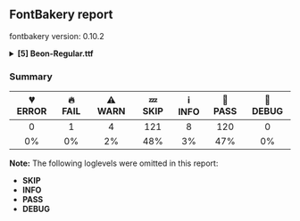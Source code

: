 ## FontBakery report

fontbakery version: 0.10.2

<details><summary><b>[5] Beon-Regular.ttf</b></summary><div><details><summary>🔥 <b>FAIL:</b> Do we have the latest version of FontBakery installed? (<a href="https://font-bakery.readthedocs.io/en/stable/fontbakery/profiles/universal.html#com.google.fonts/check/fontbakery_version">com.google.fonts/check/fontbakery_version</a>)</summary><div>


* 🔥 **FAIL** Current FontBakery version is 0.10.2, while a newer 0.10.9 is already available. Please upgrade it with 'pip install -U fontbakery' [code: outdated-fontbakery]
</div></details><details><summary>⚠ <b>WARN:</b> Check for codepoints not covered by METADATA subsets. (<a href="https://font-bakery.readthedocs.io/en/stable/fontbakery/profiles/googlefonts.html#com.google.fonts/check/metadata/unreachable_subsetting">com.google.fonts/check/metadata/unreachable_subsetting</a>)</summary><div>


* ⚠ **WARN** The following codepoints supported by the font are not covered by
    any subsets defined in the font's metadata file, and will never
    be served. You can solve this by either manually adding additional
    subset declarations to METADATA.pb, or by editing the glyphset
    definitions.

 * U+02BE MODIFIER LETTER RIGHT HALF RING: not included in any glyphset definition
 * U+02BF MODIFIER LETTER LEFT HALF RING: not included in any glyphset definition
 * U+02C7 CARON: try adding one of: yi, tifinagh, canadian-aboriginal
 * U+02C8 MODIFIER LETTER VERTICAL LINE: not included in any glyphset definition
 * U+02CA MODIFIER LETTER ACUTE ACCENT: not included in any glyphset definition
 * U+02CB MODIFIER LETTER GRAVE ACCENT: not included in any glyphset definition
 * U+02CC MODIFIER LETTER LOW VERTICAL LINE: not included in any glyphset definition
 * U+02D8 BREVE: try adding one of: yi, canadian-aboriginal
 * U+02D9 DOT ABOVE: try adding one of: yi, canadian-aboriginal
 * U+02DB OGONEK: try adding one of: yi, canadian-aboriginal
 * U+02DD DOUBLE ACUTE ACCENT: not included in any glyphset definition
 * U+0302 COMBINING CIRCUMFLEX ACCENT: try adding one of: cherokee, coptic, tifinagh, math
 * U+0306 COMBINING BREVE: try adding one of: old-permic, tifinagh
 * U+0307 COMBINING DOT ABOVE: try adding one of: syriac, old-permic, math, malayalam, tai-le, coptic, tifinagh, canadian-aboriginal
 * U+030A COMBINING RING ABOVE: try adding syriac
 * U+030B COMBINING DOUBLE ACUTE ACCENT: try adding one of: cherokee, osage
 * U+030C COMBINING CARON: try adding one of: cherokee, tai-le
 * U+0312 COMBINING TURNED COMMA ABOVE: not included in any glyphset definition
 * U+0326 COMBINING COMMA BELOW: not included in any glyphset definition
 * U+0327 COMBINING CEDILLA: not included in any glyphset definition
 * U+0328 COMBINING OGONEK: not included in any glyphset definition
 * U+032E COMBINING BREVE BELOW: try adding syriac
 * U+0330 COMBINING TILDE BELOW: try adding one of: syriac, cherokee, math
 * U+0331 COMBINING MACRON BELOW: try adding one of: syriac, gothic, cherokee, caucasian-albanian, tifinagh
 * U+0394 GREEK CAPITAL LETTER DELTA: try adding one of: greek, math, elbasan
 * U+03A9 GREEK CAPITAL LETTER OMEGA: try adding one of: greek, math, elbasan
 * U+03BC GREEK SMALL LETTER MU: try adding one of: greek, math
 * U+03C0 GREEK SMALL LETTER PI: try adding one of: yi, greek, math
 * U+1EA0 LATIN CAPITAL LETTER A WITH DOT BELOW: try adding vietnamese
 * U+1EA1 LATIN SMALL LETTER A WITH DOT BELOW: try adding vietnamese
 * U+1EB8 LATIN CAPITAL LETTER E WITH DOT BELOW: try adding vietnamese
 * U+1EB9 LATIN SMALL LETTER E WITH DOT BELOW: try adding vietnamese
 * U+1EBC LATIN CAPITAL LETTER E WITH TILDE: try adding vietnamese
 * U+1EBD LATIN SMALL LETTER E WITH TILDE: try adding vietnamese
 * U+1ECB LATIN SMALL LETTER I WITH DOT BELOW: try adding vietnamese
 * U+1ECC LATIN CAPITAL LETTER O WITH DOT BELOW: try adding vietnamese
 * U+1ECD LATIN SMALL LETTER O WITH DOT BELOW: try adding vietnamese
 * U+1EE4 LATIN CAPITAL LETTER U WITH DOT BELOW: try adding vietnamese
 * U+1EE5 LATIN SMALL LETTER U WITH DOT BELOW: try adding vietnamese
 * U+2007 FIGURE SPACE: not included in any glyphset definition
 * U+2008 PUNCTUATION SPACE: not included in any glyphset definition
 * U+200A HAIR SPACE: not included in any glyphset definition
 * U+2010 HYPHEN: try adding one of: kaithi, sora-sompeng, sundanese, kharoshthi, lisu, syloti-nagri, yi, coptic, cham, kayah-li
 * U+2012 FIGURE DASH: not included in any glyphset definition
 * U+2015 HORIZONTAL BAR: try adding adlam
 * U+2021 DOUBLE DAGGER: try adding adlam
 * U+2030 PER MILLE SIGN: try adding adlam
 * U+2070 SUPERSCRIPT ZERO: not included in any glyphset definition
 * U+2075 SUPERSCRIPT FIVE: not included in any glyphset definition
 * U+2076 SUPERSCRIPT SIX: not included in any glyphset definition
 * U+2077 SUPERSCRIPT SEVEN: not included in any glyphset definition
 * U+2078 SUPERSCRIPT EIGHT: not included in any glyphset definition
 * U+2079 SUPERSCRIPT NINE: not included in any glyphset definition
 * U+2080 SUBSCRIPT ZERO: not included in any glyphset definition
 * U+2081 SUBSCRIPT ONE: not included in any glyphset definition
 * U+2082 SUBSCRIPT TWO: not included in any glyphset definition
 * U+2083 SUBSCRIPT THREE: not included in any glyphset definition
 * U+2084 SUBSCRIPT FOUR: not included in any glyphset definition
 * U+2085 SUBSCRIPT FIVE: not included in any glyphset definition
 * U+2086 SUBSCRIPT SIX: not included in any glyphset definition
 * U+2087 SUBSCRIPT SEVEN: not included in any glyphset definition
 * U+2088 SUBSCRIPT EIGHT: not included in any glyphset definition
 * U+2089 SUBSCRIPT NINE: not included in any glyphset definition
 * U+2116 NUMERO SIGN: try adding cyrillic
 * U+2126 OHM SIGN: not included in any glyphset definition
 * U+212E ESTIMATED SYMBOL: not included in any glyphset definition
 * U+2202 PARTIAL DIFFERENTIAL: try adding math
 * U+2205 EMPTY SET: try adding math
 * U+2206 INCREMENT: try adding math
 * U+220F N-ARY PRODUCT: try adding math
 * U+2211 N-ARY SUMMATION: try adding math
 * U+221A SQUARE ROOT: try adding math
 * U+221E INFINITY: try adding math
 * U+222B INTEGRAL: try adding math
 * U+2248 ALMOST EQUAL TO: try adding math
 * U+2260 NOT EQUAL TO: try adding math
 * U+2264 LESS-THAN OR EQUAL TO: try adding math
 * U+2265 GREATER-THAN OR EQUAL TO: try adding math
 * U+25CA LOZENGE: try adding one of: math, symbols
 * U+25CC DOTTED CIRCLE: try adding one of: manichaean, old-permic, bassa-vah, javanese, buginese, siddham, rejang, gurmukhi, tifinagh, syriac, nko, thai, mende-kikakui, kaithi, takri, masaram-gondi, elbasan, gunjala-gondi, lao, tagalog, bengali, marchen, new-tai-lue, chakma, zanabazar-square, hanunoo, tirhuta, khudawadi, tai-viet, symbols, myanmar, coptic, sharada, wancho, modi, syloti-nagri, khojki, yi, mandaic, brahmi, thaana, osage, phags-pa, adlam, newa, balinese, sogdian, tamil, sundanese, mahajani, music, gujarati, bhaiksuki, kayah-li, mongolian, pahawh-hmong, malayalam, kharoshthi, soyombo, buhid, limbu, ahom, math, oriya, lepcha, caucasian-albanian, dogra, devanagari, hebrew, khmer, meetei-mayek, telugu, kannada, tagbanwa, hanifi-rohingya, batak, cham, grantha, miao, psalter-pahlavi, duployan, tibetan, tai-le, sinhala
 * U+E133 : not included in any glyphset definition
 * U+E134 : not included in any glyphset definition
 * U+FB01 LATIN SMALL LIGATURE FI: not included in any glyphset definition
 * U+FB02 LATIN SMALL LIGATURE FL: not included in any glyphset definition

Or you can add the above codepoints to one of the subsets supported by the font: `latin`, `latin-ext` [code: unreachable-subsetting]
</div></details><details><summary>⚠ <b>WARN:</b> Is there kerning info for non-ligated sequences? (<a href="https://font-bakery.readthedocs.io/en/stable/fontbakery/profiles/googlefonts.html#com.google.fonts/check/kerning_for_non_ligated_sequences">com.google.fonts/check/kerning_for_non_ligated_sequences</a>)</summary><div>


* ⚠ **WARN** GPOS table lacks kerning info for the following non-ligated sequences:

	- f + f

	- f + l

	- l + f

	- f + i

	- i + l [code: lacks-kern-info]
</div></details><details><summary>⚠ <b>WARN:</b> Check if each glyph has the recommended amount of contours. (<a href="https://font-bakery.readthedocs.io/en/stable/fontbakery/profiles/universal.html#com.google.fonts/check/contour_count">com.google.fonts/check/contour_count</a>)</summary><div>


* ⚠ **WARN** This check inspects the glyph outlines and detects the total number of contours in each of them. The expected values are infered from the typical ammounts of contours observed in a large collection of reference font families. The divergences listed below may simply indicate a significantly different design on some of your glyphs. On the other hand, some of these may flag actual bugs in the font such as glyphs mapped to an incorrect codepoint. Please consider reviewing the design and codepoint assignment of these to make sure they are correct.

The following glyphs do not have the recommended number of contours:

	- Glyph name: numbersign	Contours detected: 8	Expected: 2

	- Glyph name: asterisk	Contours detected: 8	Expected: 1 or 4

	- Glyph name: plus	Contours detected: 3	Expected: 1

	- Glyph name: one	Contours detected: 2	Expected: 1

	- Glyph name: two	Contours detected: 2	Expected: 1

	- Glyph name: three	Contours detected: 2	Expected: 1

	- Glyph name: four	Contours detected: 3	Expected: 1 or 2

	- Glyph name: five	Contours detected: 3	Expected: 1

	- Glyph name: seven	Contours detected: 2	Expected: 1

	- Glyph name: eight	Contours detected: 1	Expected: 3

	- Glyph name: less	Contours detected: 2	Expected: 1

	- Glyph name: greater	Contours detected: 2	Expected: 1

	- Glyph name: A	Contours detected: 3	Expected: 2

	- Glyph name: E	Contours detected: 4	Expected: 1

	- Glyph name: F	Contours detected: 3	Expected: 1

	- Glyph name: G	Contours detected: 2	Expected: 1

	- Glyph name: H	Contours detected: 3	Expected: 1

	- Glyph name: J	Contours detected: 2	Expected: 1

	- Glyph name: K	Contours detected: 3	Expected: 1 or 2

	- Glyph name: L	Contours detected: 2	Expected: 1

	- Glyph name: M	Contours detected: 4	Expected: 1

	- Glyph name: N	Contours detected: 3	Expected: 1

	- Glyph name: R	Contours detected: 3	Expected: 1 or 2

	- Glyph name: S	Contours detected: 3	Expected: 1

	- Glyph name: T	Contours detected: 2	Expected: 1

	- Glyph name: U	Contours detected: 3	Expected: 1

	- Glyph name: V	Contours detected: 2	Expected: 1

	- Glyph name: W	Contours detected: 4	Expected: 1 or 2

	- Glyph name: X	Contours detected: 3	Expected: 1

	- Glyph name: Y	Contours detected: 3	Expected: 1

	- Glyph name: Z	Contours detected: 3	Expected: 1

	- Glyph name: bracketleft	Contours detected: 3	Expected: 1

	- Glyph name: bracketright	Contours detected: 3	Expected: 1

	- Glyph name: asciicircum	Contours detected: 2	Expected: 1

	- Glyph name: f	Contours detected: 3	Expected: 1

	- Glyph name: h	Contours detected: 2	Expected: 1

	- Glyph name: j	Contours detected: 3	Expected: 2

	- Glyph name: k	Contours detected: 3	Expected: 1 or 2

	- Glyph name: m	Contours detected: 3	Expected: 1

	- Glyph name: n	Contours detected: 2	Expected: 1

	- Glyph name: r	Contours detected: 2	Expected: 1

	- Glyph name: s	Contours detected: 2	Expected: 1

	- Glyph name: t	Contours detected: 3	Expected: 1

	- Glyph name: u	Contours detected: 2	Expected: 1

	- Glyph name: v	Contours detected: 2	Expected: 1

	- Glyph name: w	Contours detected: 5	Expected: 1

	- Glyph name: x	Contours detected: 3	Expected: 1

	- Glyph name: y	Contours detected: 3	Expected: 1

	- Glyph name: z	Contours detected: 3	Expected: 1

	- Glyph name: braceleft	Contours detected: 2	Expected: 1

	- Glyph name: braceright	Contours detected: 2	Expected: 1

	- Glyph name: cent	Contours detected: 3	Expected: 1 or 2

	- Glyph name: sterling	Contours detected: 4	Expected: 1 or 2

	- Glyph name: currency	Contours detected: 6	Expected: 2

	- Glyph name: yen	Contours detected: 6	Expected: 1 or 2

	- Glyph name: section	Contours detected: 3	Expected: 2

	- Glyph name: guillemotleft	Contours detected: 4	Expected: 2

	- Glyph name: logicalnot	Contours detected: 2	Expected: 1

	- Glyph name: registered	Contours detected: 5	Expected: 3 or 4

	- Glyph name: plusminus	Contours detected: 4	Expected: 1 or 2

	- Glyph name: uni00B2	Contours detected: 2	Expected: 1

	- Glyph name: uni00B3	Contours detected: 2	Expected: 1

	- Glyph name: uni00B5	Contours detected: 3	Expected: 1

	- Glyph name: uni00B9	Contours detected: 2	Expected: 1

	- Glyph name: guillemotright	Contours detected: 4	Expected: 2

	- Glyph name: onequarter	Contours detected: 6	Expected: 3 or 4

	- Glyph name: onehalf	Contours detected: 5	Expected: 3

	- Glyph name: threequarters	Contours detected: 6	Expected: 3 or 4

	- Glyph name: Agrave	Contours detected: 4	Expected: 3

	- Glyph name: Aacute	Contours detected: 4	Expected: 3

	- Glyph name: Acircumflex	Contours detected: 4	Expected: 3

	- Glyph name: Atilde	Contours detected: 4	Expected: 3

	- Glyph name: Adieresis	Contours detected: 5	Expected: 4

	- Glyph name: Aring	Contours detected: 5	Expected: 3 or 4

	- Glyph name: AE	Contours detected: 6	Expected: 2

	- Glyph name: Egrave	Contours detected: 5	Expected: 2

	- Glyph name: Eacute	Contours detected: 5	Expected: 2

	- Glyph name: Ecircumflex	Contours detected: 5	Expected: 2

	- Glyph name: Edieresis	Contours detected: 6	Expected: 3

	- Glyph name: Eth	Contours detected: 4	Expected: 2

	- Glyph name: Ntilde	Contours detected: 4	Expected: 2

	- Glyph name: multiply	Contours detected: 3	Expected: 1

	- Glyph name: Ugrave	Contours detected: 4	Expected: 2

	- Glyph name: Uacute	Contours detected: 4	Expected: 2

	- Glyph name: Ucircumflex	Contours detected: 4	Expected: 2

	- Glyph name: Udieresis	Contours detected: 5	Expected: 3

	- Glyph name: Yacute	Contours detected: 4	Expected: 2

	- Glyph name: germandbls	Contours detected: 4	Expected: 1

	- Glyph name: ae	Contours detected: 4	Expected: 3

	- Glyph name: eth	Contours detected: 4	Expected: 2

	- Glyph name: ntilde	Contours detected: 3	Expected: 2

	- Glyph name: ugrave	Contours detected: 3	Expected: 2

	- Glyph name: uacute	Contours detected: 3	Expected: 2

	- Glyph name: ucircumflex	Contours detected: 3	Expected: 2

	- Glyph name: udieresis	Contours detected: 4	Expected: 3

	- Glyph name: yacute	Contours detected: 4	Expected: 2

	- Glyph name: ydieresis	Contours detected: 5	Expected: 3

	- Glyph name: Amacron	Contours detected: 4	Expected: 3

	- Glyph name: Abreve	Contours detected: 4	Expected: 3

	- Glyph name: Aogonek	Contours detected: 4	Expected: 2 or 3

	- Glyph name: aogonek	Contours detected: 3	Expected: 2

	- Glyph name: Dcroat	Contours detected: 4	Expected: 2

	- Glyph name: dcroat	Contours detected: 4	Expected: 2

	- Glyph name: Emacron	Contours detected: 5	Expected: 2

	- Glyph name: Ebreve	Contours detected: 5	Expected: 2

	- Glyph name: Edotaccent	Contours detected: 5	Expected: 2

	- Glyph name: Eogonek	Contours detected: 5	Expected: 1 or 2

	- Glyph name: eogonek	Contours detected: 3	Expected: 2

	- Glyph name: Ecaron	Contours detected: 5	Expected: 2

	- Glyph name: Gcircumflex	Contours detected: 3	Expected: 2

	- Glyph name: Gbreve	Contours detected: 3	Expected: 2

	- Glyph name: Gdotaccent	Contours detected: 3	Expected: 2

	- Glyph name: uni0122	Contours detected: 3	Expected: 2

	- Glyph name: Hcircumflex	Contours detected: 4	Expected: 2

	- Glyph name: hcircumflex	Contours detected: 3	Expected: 2

	- Glyph name: Hbar	Contours detected: 4	Expected: 2

	- Glyph name: hbar	Contours detected: 4	Expected: 1

	- Glyph name: IJ	Contours detected: 3	Expected: 1 or 2

	- Glyph name: ij	Contours detected: 5	Expected: 3 or 4

	- Glyph name: jcircumflex	Contours detected: 3	Expected: 2

	- Glyph name: uni0136	Contours detected: 4	Expected: 2 or 3

	- Glyph name: uni0137	Contours detected: 4	Expected: 2 or 3

	- Glyph name: kgreenlandic	Contours detected: 3	Expected: 1 or 2

	- Glyph name: Lacute	Contours detected: 3	Expected: 2

	- Glyph name: uni013B	Contours detected: 3	Expected: 2

	- Glyph name: Lcaron	Contours detected: 3	Expected: 2

	- Glyph name: Ldot	Contours detected: 3	Expected: 2

	- Glyph name: Lslash	Contours detected: 4	Expected: 1

	- Glyph name: lslash	Contours detected: 3	Expected: 1

	- Glyph name: Nacute	Contours detected: 4	Expected: 2

	- Glyph name: nacute	Contours detected: 3	Expected: 2

	- Glyph name: uni0145	Contours detected: 4	Expected: 2

	- Glyph name: uni0146	Contours detected: 3	Expected: 2

	- Glyph name: Ncaron	Contours detected: 4	Expected: 2

	- Glyph name: ncaron	Contours detected: 3	Expected: 2

	- Glyph name: napostrophe	Contours detected: 3	Expected: 2

	- Glyph name: Eng	Contours detected: 3	Expected: 1

	- Glyph name: eng	Contours detected: 2	Expected: 1

	- Glyph name: OE	Contours detected: 5	Expected: 2

	- Glyph name: oe	Contours detected: 5	Expected: 3

	- Glyph name: Racute	Contours detected: 4	Expected: 3

	- Glyph name: racute	Contours detected: 3	Expected: 2

	- Glyph name: uni0156	Contours detected: 4	Expected: 3

	- Glyph name: uni0157	Contours detected: 3	Expected: 2

	- Glyph name: Rcaron	Contours detected: 4	Expected: 3

	- Glyph name: rcaron	Contours detected: 3	Expected: 2

	- Glyph name: Sacute	Contours detected: 4	Expected: 2

	- Glyph name: sacute	Contours detected: 3	Expected: 2

	- Glyph name: Scircumflex	Contours detected: 4	Expected: 2

	- Glyph name: scircumflex	Contours detected: 3	Expected: 2

	- Glyph name: Scedilla	Contours detected: 4	Expected: 1 or 2

	- Glyph name: scedilla	Contours detected: 3	Expected: 1 or 2

	- Glyph name: Scaron	Contours detected: 4	Expected: 2

	- Glyph name: scaron	Contours detected: 3	Expected: 2

	- Glyph name: uni0162	Contours detected: 3	Expected: 1 or 2

	- Glyph name: uni0163	Contours detected: 4	Expected: 1 or 2

	- Glyph name: Tcaron	Contours detected: 3	Expected: 2

	- Glyph name: tcaron	Contours detected: 4	Expected: 2

	- Glyph name: Tbar	Contours detected: 4	Expected: 1

	- Glyph name: tbar	Contours detected: 5	Expected: 1

	- Glyph name: Utilde	Contours detected: 4	Expected: 2

	- Glyph name: utilde	Contours detected: 3	Expected: 2

	- Glyph name: Umacron	Contours detected: 4	Expected: 2

	- Glyph name: umacron	Contours detected: 3	Expected: 2

	- Glyph name: Ubreve	Contours detected: 4	Expected: 2

	- Glyph name: ubreve	Contours detected: 3	Expected: 2

	- Glyph name: Uring	Contours detected: 5	Expected: 3

	- Glyph name: uring	Contours detected: 4	Expected: 3

	- Glyph name: Uhungarumlaut	Contours detected: 5	Expected: 3

	- Glyph name: uhungarumlaut	Contours detected: 4	Expected: 3

	- Glyph name: Uogonek	Contours detected: 4	Expected: 1

	- Glyph name: uogonek	Contours detected: 3	Expected: 1

	- Glyph name: Wcircumflex	Contours detected: 5	Expected: 2

	- Glyph name: wcircumflex	Contours detected: 6	Expected: 2

	- Glyph name: Ycircumflex	Contours detected: 4	Expected: 2

	- Glyph name: ycircumflex	Contours detected: 4	Expected: 2

	- Glyph name: Ydieresis	Contours detected: 5	Expected: 3

	- Glyph name: Zacute	Contours detected: 4	Expected: 2

	- Glyph name: zacute	Contours detected: 4	Expected: 2

	- Glyph name: Zdotaccent	Contours detected: 4	Expected: 2

	- Glyph name: zdotaccent	Contours detected: 4	Expected: 2

	- Glyph name: Zcaron	Contours detected: 4	Expected: 2

	- Glyph name: zcaron	Contours detected: 4	Expected: 2

	- Glyph name: florin	Contours detected: 3	Expected: 1

	- Glyph name: uni019D	Contours detected: 3	Expected: 1

	- Glyph name: Gcaron	Contours detected: 3	Expected: 2

	- Glyph name: uni01EA	Contours detected: 3	Expected: 2

	- Glyph name: uni01EB	Contours detected: 3	Expected: 2

	- Glyph name: Aringacute	Contours detected: 6	Expected: 3, 4 or 5

	- Glyph name: AEacute	Contours detected: 7	Expected: 3

	- Glyph name: aeacute	Contours detected: 5	Expected: 4

	- Glyph name: uni0218	Contours detected: 4	Expected: 2

	- Glyph name: uni0219	Contours detected: 3	Expected: 2

	- Glyph name: uni021A	Contours detected: 3	Expected: 2

	- Glyph name: uni021B	Contours detected: 4	Expected: 2

	- Glyph name: uni0232	Contours detected: 4	Expected: 2

	- Glyph name: uni0233	Contours detected: 4	Expected: 2

	- Glyph name: uni0237	Contours detected: 2	Expected: 1

	- Glyph name: uni0272	Contours detected: 2	Expected: 1

	- Glyph name: uni0394	Contours detected: 3	Expected: 2

	- Glyph name: uni03A9	Contours detected: 3	Expected: 1

	- Glyph name: uni03BC	Contours detected: 3	Expected: 1

	- Glyph name: pi	Contours detected: 3	Expected: 1

	- Glyph name: uni1E08	Contours detected: 3	Expected: 2

	- Glyph name: uni1E09	Contours detected: 3	Expected: 2

	- Glyph name: uni1E14	Contours detected: 6	Expected: 3

	- Glyph name: uni1E16	Contours detected: 6	Expected: 3

	- Glyph name: uni1E1C	Contours detected: 6	Expected: 2

	- Glyph name: uni1E1D	Contours detected: 4	Expected: 3

	- Glyph name: uni1E20	Contours detected: 3	Expected: 2

	- Glyph name: uni1E24	Contours detected: 4	Expected: 2

	- Glyph name: uni1E25	Contours detected: 3	Expected: 2

	- Glyph name: uni1E2A	Contours detected: 4	Expected: 2

	- Glyph name: uni1E2B	Contours detected: 3	Expected: 2

	- Glyph name: uni1E36	Contours detected: 3	Expected: 2

	- Glyph name: uni1E3A	Contours detected: 3	Expected: 2

	- Glyph name: uni1E42	Contours detected: 5	Expected: 2

	- Glyph name: uni1E43	Contours detected: 4	Expected: 2

	- Glyph name: uni1E44	Contours detected: 4	Expected: 2

	- Glyph name: uni1E45	Contours detected: 3	Expected: 2

	- Glyph name: uni1E46	Contours detected: 4	Expected: 2

	- Glyph name: uni1E47	Contours detected: 3	Expected: 2

	- Glyph name: uni1E48	Contours detected: 4	Expected: 2

	- Glyph name: uni1E49	Contours detected: 3	Expected: 2

	- Glyph name: uni1E5A	Contours detected: 4	Expected: 3

	- Glyph name: uni1E5B	Contours detected: 3	Expected: 2

	- Glyph name: uni1E5E	Contours detected: 4	Expected: 3

	- Glyph name: uni1E5F	Contours detected: 3	Expected: 2

	- Glyph name: uni1E60	Contours detected: 4	Expected: 2

	- Glyph name: uni1E61	Contours detected: 3	Expected: 2

	- Glyph name: uni1E62	Contours detected: 4	Expected: 2

	- Glyph name: uni1E63	Contours detected: 3	Expected: 2

	- Glyph name: uni1E64	Contours detected: 5	Expected: 3

	- Glyph name: uni1E65	Contours detected: 4	Expected: 3

	- Glyph name: uni1E66	Contours detected: 5	Expected: 3

	- Glyph name: uni1E67	Contours detected: 4	Expected: 3

	- Glyph name: uni1E68	Contours detected: 5	Expected: 3

	- Glyph name: uni1E69	Contours detected: 4	Expected: 3

	- Glyph name: uni1E6C	Contours detected: 3	Expected: 2

	- Glyph name: uni1E6D	Contours detected: 4	Expected: 2

	- Glyph name: uni1E6E	Contours detected: 3	Expected: 2

	- Glyph name: uni1E6F	Contours detected: 4	Expected: 2

	- Glyph name: uni1E78	Contours detected: 5	Expected: 3

	- Glyph name: uni1E79	Contours detected: 4	Expected: 3

	- Glyph name: uni1E7A	Contours detected: 6	Expected: 4

	- Glyph name: uni1E7B	Contours detected: 5	Expected: 4

	- Glyph name: Wgrave	Contours detected: 5	Expected: 2

	- Glyph name: wgrave	Contours detected: 6	Expected: 2

	- Glyph name: Wacute	Contours detected: 5	Expected: 2

	- Glyph name: wacute	Contours detected: 6	Expected: 2

	- Glyph name: Wdieresis	Contours detected: 6	Expected: 3

	- Glyph name: wdieresis	Contours detected: 7	Expected: 3

	- Glyph name: uni1E8E	Contours detected: 4	Expected: 2

	- Glyph name: uni1E8F	Contours detected: 4	Expected: 2

	- Glyph name: uni1E92	Contours detected: 4	Expected: 2

	- Glyph name: uni1E93	Contours detected: 4	Expected: 2

	- Glyph name: uni1E97	Contours detected: 5	Expected: 3

	- Glyph name: uni1E9E	Contours detected: 4	Expected: 1

	- Glyph name: uni1EA0	Contours detected: 4	Expected: 3

	- Glyph name: uni1EB8	Contours detected: 5	Expected: 2

	- Glyph name: uni1EBC	Contours detected: 5	Expected: 2

	- Glyph name: uni1EE4	Contours detected: 4	Expected: 2

	- Glyph name: uni1EE5	Contours detected: 3	Expected: 2

	- Glyph name: Ygrave	Contours detected: 4	Expected: 2

	- Glyph name: ygrave	Contours detected: 4	Expected: 2

	- Glyph name: uni1EF8	Contours detected: 4	Expected: 2

	- Glyph name: uni1EF9	Contours detected: 4	Expected: 2

	- Glyph name: dagger	Contours detected: 3	Expected: 1 or 2

	- Glyph name: daggerdbl	Contours detected: 5	Expected: 1 or 3

	- Glyph name: guilsinglleft	Contours detected: 2	Expected: 1

	- Glyph name: guilsinglright	Contours detected: 2	Expected: 1

	- Glyph name: uni2074	Contours detected: 3	Expected: 1 or 2

	- Glyph name: uni2075	Contours detected: 3	Expected: 1

	- Glyph name: uni2077	Contours detected: 2	Expected: 1

	- Glyph name: uni2078	Contours detected: 1	Expected: 3

	- Glyph name: uni2081	Contours detected: 2	Expected: 1

	- Glyph name: uni2082	Contours detected: 2	Expected: 1

	- Glyph name: uni2083	Contours detected: 2	Expected: 1

	- Glyph name: uni2084	Contours detected: 3	Expected: 1 or 2

	- Glyph name: uni2085	Contours detected: 3	Expected: 1

	- Glyph name: uni2087	Contours detected: 2	Expected: 1

	- Glyph name: uni2088	Contours detected: 1	Expected: 3

	- Glyph name: Euro	Contours detected: 5	Expected: 1 or 2

	- Glyph name: uni2116	Contours detected: 6	Expected: 3 or 4

	- Glyph name: trademark	Contours detected: 6	Expected: 2

	- Glyph name: uni2126	Contours detected: 3	Expected: 1

	- Glyph name: emptyset	Contours detected: 5	Expected: 3

	- Glyph name: uni2206	Contours detected: 3	Expected: 2

	- Glyph name: product	Contours detected: 3	Expected: 1

	- Glyph name: summation	Contours detected: 4	Expected: 1

	- Glyph name: radical	Contours detected: 3	Expected: 1

	- Glyph name: infinity	Contours detected: 1	Expected: 3

	- Glyph name: lessequal	Contours detected: 3	Expected: 2

	- Glyph name: greaterequal	Contours detected: 3	Expected: 2

	- Glyph name: lozenge	Contours detected: 4	Expected: 2

	- Glyph name: fi	Contours detected: 5	Expected: 1, 2 or 3

	- Glyph name: fl	Contours detected: 4	Expected: 1 or 2

	- Glyph name: A	Contours detected: 3	Expected: 2

	- Glyph name: AE	Contours detected: 6	Expected: 2

	- Glyph name: AEacute	Contours detected: 7	Expected: 3

	- Glyph name: Aacute	Contours detected: 4	Expected: 3

	- Glyph name: Abreve	Contours detected: 4	Expected: 3

	- Glyph name: Acircumflex	Contours detected: 4	Expected: 3

	- Glyph name: Adieresis	Contours detected: 5	Expected: 4

	- Glyph name: Agrave	Contours detected: 4	Expected: 3

	- Glyph name: Amacron	Contours detected: 4	Expected: 3

	- Glyph name: Aogonek	Contours detected: 4	Expected: 2 or 3

	- Glyph name: Aring	Contours detected: 5	Expected: 3 or 4

	- Glyph name: Aringacute	Contours detected: 6	Expected: 3, 4 or 5

	- Glyph name: Atilde	Contours detected: 4	Expected: 3

	- Glyph name: Dcroat	Contours detected: 4	Expected: 2

	- Glyph name: E	Contours detected: 4	Expected: 1

	- Glyph name: Eacute	Contours detected: 5	Expected: 2

	- Glyph name: Ebreve	Contours detected: 5	Expected: 2

	- Glyph name: Ecaron	Contours detected: 5	Expected: 2

	- Glyph name: Ecircumflex	Contours detected: 5	Expected: 2

	- Glyph name: Edieresis	Contours detected: 6	Expected: 3

	- Glyph name: Edotaccent	Contours detected: 5	Expected: 2

	- Glyph name: Egrave	Contours detected: 5	Expected: 2

	- Glyph name: Emacron	Contours detected: 5	Expected: 2

	- Glyph name: Eng	Contours detected: 3	Expected: 1

	- Glyph name: Eogonek	Contours detected: 5	Expected: 1 or 2

	- Glyph name: Eth	Contours detected: 4	Expected: 2

	- Glyph name: Euro	Contours detected: 5	Expected: 1 or 2

	- Glyph name: F	Contours detected: 3	Expected: 1

	- Glyph name: G	Contours detected: 2	Expected: 1

	- Glyph name: Gbreve	Contours detected: 3	Expected: 2

	- Glyph name: Gcaron	Contours detected: 3	Expected: 2

	- Glyph name: Gcircumflex	Contours detected: 3	Expected: 2

	- Glyph name: Gdotaccent	Contours detected: 3	Expected: 2

	- Glyph name: H	Contours detected: 3	Expected: 1

	- Glyph name: Hbar	Contours detected: 4	Expected: 2

	- Glyph name: Hcircumflex	Contours detected: 4	Expected: 2

	- Glyph name: IJ	Contours detected: 3	Expected: 1 or 2

	- Glyph name: J	Contours detected: 2	Expected: 1

	- Glyph name: K	Contours detected: 3	Expected: 1 or 2

	- Glyph name: L	Contours detected: 2	Expected: 1

	- Glyph name: Lacute	Contours detected: 3	Expected: 2

	- Glyph name: Lcaron	Contours detected: 3	Expected: 2

	- Glyph name: Ldot	Contours detected: 3	Expected: 2

	- Glyph name: Lslash	Contours detected: 4	Expected: 1

	- Glyph name: M	Contours detected: 4	Expected: 1

	- Glyph name: N	Contours detected: 3	Expected: 1

	- Glyph name: Nacute	Contours detected: 4	Expected: 2

	- Glyph name: Ncaron	Contours detected: 4	Expected: 2

	- Glyph name: Ntilde	Contours detected: 4	Expected: 2

	- Glyph name: OE	Contours detected: 5	Expected: 2

	- Glyph name: R	Contours detected: 3	Expected: 1 or 2

	- Glyph name: Racute	Contours detected: 4	Expected: 3

	- Glyph name: Rcaron	Contours detected: 4	Expected: 3

	- Glyph name: S	Contours detected: 3	Expected: 1

	- Glyph name: Sacute	Contours detected: 4	Expected: 2

	- Glyph name: Scaron	Contours detected: 4	Expected: 2

	- Glyph name: Scircumflex	Contours detected: 4	Expected: 2

	- Glyph name: T	Contours detected: 2	Expected: 1

	- Glyph name: Tbar	Contours detected: 4	Expected: 1

	- Glyph name: Tcaron	Contours detected: 3	Expected: 2

	- Glyph name: U	Contours detected: 3	Expected: 1

	- Glyph name: Uacute	Contours detected: 4	Expected: 2

	- Glyph name: Ubreve	Contours detected: 4	Expected: 2

	- Glyph name: Ucircumflex	Contours detected: 4	Expected: 2

	- Glyph name: Udieresis	Contours detected: 5	Expected: 3

	- Glyph name: Ugrave	Contours detected: 4	Expected: 2

	- Glyph name: Uhungarumlaut	Contours detected: 5	Expected: 3

	- Glyph name: Umacron	Contours detected: 4	Expected: 2

	- Glyph name: Uogonek	Contours detected: 4	Expected: 1

	- Glyph name: Uring	Contours detected: 5	Expected: 3

	- Glyph name: Utilde	Contours detected: 4	Expected: 2

	- Glyph name: V	Contours detected: 2	Expected: 1

	- Glyph name: W	Contours detected: 4	Expected: 1 or 2

	- Glyph name: Wacute	Contours detected: 5	Expected: 2

	- Glyph name: Wcircumflex	Contours detected: 5	Expected: 2

	- Glyph name: Wdieresis	Contours detected: 6	Expected: 3

	- Glyph name: Wgrave	Contours detected: 5	Expected: 2

	- Glyph name: X	Contours detected: 3	Expected: 1

	- Glyph name: Y	Contours detected: 3	Expected: 1

	- Glyph name: Yacute	Contours detected: 4	Expected: 2

	- Glyph name: Ycircumflex	Contours detected: 4	Expected: 2

	- Glyph name: Ydieresis	Contours detected: 5	Expected: 3

	- Glyph name: Ygrave	Contours detected: 4	Expected: 2

	- Glyph name: Z	Contours detected: 3	Expected: 1

	- Glyph name: Zacute	Contours detected: 4	Expected: 2

	- Glyph name: Zcaron	Contours detected: 4	Expected: 2

	- Glyph name: Zdotaccent	Contours detected: 4	Expected: 2

	- Glyph name: ae	Contours detected: 4	Expected: 3

	- Glyph name: aeacute	Contours detected: 5	Expected: 4

	- Glyph name: aogonek	Contours detected: 3	Expected: 2

	- Glyph name: asciicircum	Contours detected: 2	Expected: 1

	- Glyph name: asterisk	Contours detected: 8	Expected: 1 or 4

	- Glyph name: braceleft	Contours detected: 2	Expected: 1

	- Glyph name: braceright	Contours detected: 2	Expected: 1

	- Glyph name: bracketleft	Contours detected: 3	Expected: 1

	- Glyph name: bracketright	Contours detected: 3	Expected: 1

	- Glyph name: cent	Contours detected: 3	Expected: 1 or 2

	- Glyph name: currency	Contours detected: 6	Expected: 2

	- Glyph name: dagger	Contours detected: 3	Expected: 1 or 2

	- Glyph name: daggerdbl	Contours detected: 5	Expected: 1 or 3

	- Glyph name: dcroat	Contours detected: 4	Expected: 2

	- Glyph name: eight	Contours detected: 1	Expected: 3

	- Glyph name: emptyset	Contours detected: 5	Expected: 3

	- Glyph name: eng	Contours detected: 2	Expected: 1

	- Glyph name: eogonek	Contours detected: 3	Expected: 2

	- Glyph name: eth	Contours detected: 4	Expected: 2

	- Glyph name: f	Contours detected: 3	Expected: 1

	- Glyph name: fi	Contours detected: 5	Expected: 3

	- Glyph name: five	Contours detected: 3	Expected: 1

	- Glyph name: fl	Contours detected: 4	Expected: 2

	- Glyph name: four	Contours detected: 3	Expected: 1 or 2

	- Glyph name: germandbls	Contours detected: 4	Expected: 1

	- Glyph name: greater	Contours detected: 2	Expected: 1

	- Glyph name: greaterequal	Contours detected: 3	Expected: 2

	- Glyph name: guillemotleft	Contours detected: 4	Expected: 2

	- Glyph name: guillemotright	Contours detected: 4	Expected: 2

	- Glyph name: guilsinglleft	Contours detected: 2	Expected: 1

	- Glyph name: guilsinglright	Contours detected: 2	Expected: 1

	- Glyph name: h	Contours detected: 2	Expected: 1

	- Glyph name: hbar	Contours detected: 4	Expected: 1

	- Glyph name: hcircumflex	Contours detected: 3	Expected: 2

	- Glyph name: ij	Contours detected: 5	Expected: 3 or 4

	- Glyph name: infinity	Contours detected: 1	Expected: 3

	- Glyph name: j	Contours detected: 3	Expected: 2

	- Glyph name: jcircumflex	Contours detected: 3	Expected: 2

	- Glyph name: k	Contours detected: 3	Expected: 1 or 2

	- Glyph name: kgreenlandic	Contours detected: 3	Expected: 1 or 2

	- Glyph name: less	Contours detected: 2	Expected: 1

	- Glyph name: lessequal	Contours detected: 3	Expected: 2

	- Glyph name: logicalnot	Contours detected: 2	Expected: 1

	- Glyph name: lozenge	Contours detected: 4	Expected: 2

	- Glyph name: lslash	Contours detected: 3	Expected: 1

	- Glyph name: m	Contours detected: 3	Expected: 1

	- Glyph name: multiply	Contours detected: 3	Expected: 1

	- Glyph name: n	Contours detected: 2	Expected: 1

	- Glyph name: nacute	Contours detected: 3	Expected: 2

	- Glyph name: napostrophe	Contours detected: 3	Expected: 2

	- Glyph name: ncaron	Contours detected: 3	Expected: 2

	- Glyph name: ntilde	Contours detected: 3	Expected: 2

	- Glyph name: numbersign	Contours detected: 8	Expected: 2

	- Glyph name: oe	Contours detected: 5	Expected: 3

	- Glyph name: one	Contours detected: 2	Expected: 1

	- Glyph name: onehalf	Contours detected: 5	Expected: 3

	- Glyph name: onequarter	Contours detected: 6	Expected: 3 or 4

	- Glyph name: pi	Contours detected: 3	Expected: 1

	- Glyph name: plus	Contours detected: 3	Expected: 1

	- Glyph name: plusminus	Contours detected: 4	Expected: 1 or 2

	- Glyph name: product	Contours detected: 3	Expected: 1

	- Glyph name: r	Contours detected: 2	Expected: 1

	- Glyph name: racute	Contours detected: 3	Expected: 2

	- Glyph name: radical	Contours detected: 3	Expected: 1

	- Glyph name: rcaron	Contours detected: 3	Expected: 2

	- Glyph name: registered	Contours detected: 5	Expected: 3 or 4

	- Glyph name: s	Contours detected: 2	Expected: 1

	- Glyph name: sacute	Contours detected: 3	Expected: 2

	- Glyph name: scaron	Contours detected: 3	Expected: 2

	- Glyph name: scircumflex	Contours detected: 3	Expected: 2

	- Glyph name: section	Contours detected: 3	Expected: 2

	- Glyph name: seven	Contours detected: 2	Expected: 1

	- Glyph name: sterling	Contours detected: 4	Expected: 1 or 2

	- Glyph name: summation	Contours detected: 4	Expected: 1

	- Glyph name: t	Contours detected: 3	Expected: 1

	- Glyph name: tbar	Contours detected: 5	Expected: 1

	- Glyph name: tcaron	Contours detected: 4	Expected: 2

	- Glyph name: three	Contours detected: 2	Expected: 1

	- Glyph name: threequarters	Contours detected: 6	Expected: 3 or 4

	- Glyph name: trademark	Contours detected: 6	Expected: 2

	- Glyph name: two	Contours detected: 2	Expected: 1

	- Glyph name: u	Contours detected: 2	Expected: 1

	- Glyph name: uacute	Contours detected: 3	Expected: 2

	- Glyph name: ubreve	Contours detected: 3	Expected: 2

	- Glyph name: ucircumflex	Contours detected: 3	Expected: 2

	- Glyph name: udieresis	Contours detected: 4	Expected: 3

	- Glyph name: ugrave	Contours detected: 3	Expected: 2

	- Glyph name: uhungarumlaut	Contours detected: 4	Expected: 3

	- Glyph name: umacron	Contours detected: 3	Expected: 2

	- Glyph name: uni00B5	Contours detected: 3	Expected: 1

	- Glyph name: uni0122	Contours detected: 3	Expected: 2

	- Glyph name: uni0136	Contours detected: 4	Expected: 2 or 3

	- Glyph name: uni0137	Contours detected: 4	Expected: 2 or 3

	- Glyph name: uni013B	Contours detected: 3	Expected: 2

	- Glyph name: uni0145	Contours detected: 4	Expected: 2

	- Glyph name: uni0146	Contours detected: 3	Expected: 2

	- Glyph name: uni0156	Contours detected: 4	Expected: 3

	- Glyph name: uni0157	Contours detected: 3	Expected: 2

	- Glyph name: uni0162	Contours detected: 3	Expected: 1 or 2

	- Glyph name: uni0163	Contours detected: 4	Expected: 1 or 2

	- Glyph name: uni019D	Contours detected: 3	Expected: 1

	- Glyph name: uni0218	Contours detected: 4	Expected: 2

	- Glyph name: uni0219	Contours detected: 3	Expected: 2

	- Glyph name: uni021A	Contours detected: 3	Expected: 2

	- Glyph name: uni021B	Contours detected: 4	Expected: 2

	- Glyph name: uni0232	Contours detected: 4	Expected: 2

	- Glyph name: uni0233	Contours detected: 4	Expected: 2

	- Glyph name: uni0237	Contours detected: 2	Expected: 1

	- Glyph name: uni0272	Contours detected: 2	Expected: 1

	- Glyph name: uni0394	Contours detected: 3	Expected: 2

	- Glyph name: uni03A9	Contours detected: 3	Expected: 1

	- Glyph name: uni03BC	Contours detected: 3	Expected: 1

	- Glyph name: uni1E08	Contours detected: 3	Expected: 2

	- Glyph name: uni1E09	Contours detected: 3	Expected: 2

	- Glyph name: uni1E14	Contours detected: 6	Expected: 3

	- Glyph name: uni1E16	Contours detected: 6	Expected: 3

	- Glyph name: uni1E1C	Contours detected: 6	Expected: 2

	- Glyph name: uni1E1D	Contours detected: 4	Expected: 3

	- Glyph name: uni1E20	Contours detected: 3	Expected: 2

	- Glyph name: uni1E24	Contours detected: 4	Expected: 2

	- Glyph name: uni1E25	Contours detected: 3	Expected: 2

	- Glyph name: uni1E2A	Contours detected: 4	Expected: 2

	- Glyph name: uni1E2B	Contours detected: 3	Expected: 2

	- Glyph name: uni1E36	Contours detected: 3	Expected: 2

	- Glyph name: uni1E3A	Contours detected: 3	Expected: 2

	- Glyph name: uni1E42	Contours detected: 5	Expected: 2

	- Glyph name: uni1E43	Contours detected: 4	Expected: 2

	- Glyph name: uni1E44	Contours detected: 4	Expected: 2

	- Glyph name: uni1E45	Contours detected: 3	Expected: 2

	- Glyph name: uni1E46	Contours detected: 4	Expected: 2

	- Glyph name: uni1E47	Contours detected: 3	Expected: 2

	- Glyph name: uni1E48	Contours detected: 4	Expected: 2

	- Glyph name: uni1E49	Contours detected: 3	Expected: 2

	- Glyph name: uni1E5A	Contours detected: 4	Expected: 3

	- Glyph name: uni1E5B	Contours detected: 3	Expected: 2

	- Glyph name: uni1E5E	Contours detected: 4	Expected: 3

	- Glyph name: uni1E5F	Contours detected: 3	Expected: 2

	- Glyph name: uni1E60	Contours detected: 4	Expected: 2

	- Glyph name: uni1E61	Contours detected: 3	Expected: 2

	- Glyph name: uni1E62	Contours detected: 4	Expected: 2

	- Glyph name: uni1E63	Contours detected: 3	Expected: 2

	- Glyph name: uni1E64	Contours detected: 5	Expected: 3

	- Glyph name: uni1E65	Contours detected: 4	Expected: 3

	- Glyph name: uni1E66	Contours detected: 5	Expected: 3

	- Glyph name: uni1E67	Contours detected: 4	Expected: 3

	- Glyph name: uni1E68	Contours detected: 5	Expected: 3

	- Glyph name: uni1E69	Contours detected: 4	Expected: 3

	- Glyph name: uni1E6C	Contours detected: 3	Expected: 2

	- Glyph name: uni1E6D	Contours detected: 4	Expected: 2

	- Glyph name: uni1E6E	Contours detected: 3	Expected: 2

	- Glyph name: uni1E6F	Contours detected: 4	Expected: 2

	- Glyph name: uni1E78	Contours detected: 5	Expected: 3

	- Glyph name: uni1E79	Contours detected: 4	Expected: 3

	- Glyph name: uni1E7A	Contours detected: 6	Expected: 4

	- Glyph name: uni1E7B	Contours detected: 5	Expected: 4

	- Glyph name: uni1E8E	Contours detected: 4	Expected: 2

	- Glyph name: uni1E8F	Contours detected: 4	Expected: 2

	- Glyph name: uni1E92	Contours detected: 4	Expected: 2

	- Glyph name: uni1E93	Contours detected: 4	Expected: 2

	- Glyph name: uni1E97	Contours detected: 5	Expected: 3

	- Glyph name: uni1E9E	Contours detected: 4	Expected: 1

	- Glyph name: uni1EA0	Contours detected: 4	Expected: 3

	- Glyph name: uni1EB8	Contours detected: 5	Expected: 2

	- Glyph name: uni1EBC	Contours detected: 5	Expected: 2

	- Glyph name: uni1EE4	Contours detected: 4	Expected: 2

	- Glyph name: uni1EE5	Contours detected: 3	Expected: 2

	- Glyph name: uni1EF8	Contours detected: 4	Expected: 2

	- Glyph name: uni1EF9	Contours detected: 4	Expected: 2

	- Glyph name: uni2116	Contours detected: 6	Expected: 3 or 4

	- Glyph name: uni2126	Contours detected: 3	Expected: 1

	- Glyph name: uni2206	Contours detected: 3	Expected: 2

	- Glyph name: uogonek	Contours detected: 3	Expected: 1

	- Glyph name: uring	Contours detected: 4	Expected: 3

	- Glyph name: utilde	Contours detected: 3	Expected: 2

	- Glyph name: v	Contours detected: 2	Expected: 1

	- Glyph name: w	Contours detected: 5	Expected: 1

	- Glyph name: wacute	Contours detected: 6	Expected: 2

	- Glyph name: wcircumflex	Contours detected: 6	Expected: 2

	- Glyph name: wdieresis	Contours detected: 7	Expected: 3

	- Glyph name: wgrave	Contours detected: 6	Expected: 2

	- Glyph name: x	Contours detected: 3	Expected: 1

	- Glyph name: y	Contours detected: 3	Expected: 1

	- Glyph name: yacute	Contours detected: 4	Expected: 2

	- Glyph name: ycircumflex	Contours detected: 4	Expected: 2

	- Glyph name: ydieresis	Contours detected: 5	Expected: 3

	- Glyph name: yen	Contours detected: 6	Expected: 1 or 2

	- Glyph name: ygrave	Contours detected: 4	Expected: 2

	- Glyph name: z	Contours detected: 3	Expected: 1

	- Glyph name: zacute	Contours detected: 4	Expected: 2

	- Glyph name: zcaron	Contours detected: 4	Expected: 2

	- Glyph name: zdotaccent	Contours detected: 4	Expected: 2
 [code: contour-count]
</div></details><details><summary>⚠ <b>WARN:</b> Do any segments have colinear vectors? (<a href="https://font-bakery.readthedocs.io/en/stable/fontbakery/profiles/<Section: Outline Correctness Checks>.html#com.google.fonts/check/outline_colinear_vectors">com.google.fonts/check/outline_colinear_vectors</a>)</summary><div>


* ⚠ **WARN** The following glyphs have colinear vectors:

	* comma (U+002C): L<<136.0,24.0>--<136.0,23.0>> -> L<<136.0,23.0>--<136.0,22.0>>

	* semicolon (U+003B): L<<136.0,24.0>--<136.0,23.0>> -> L<<136.0,23.0>--<136.0,22.0>>

	* uni02BB (U+02BB): L<<54.0,906.0>--<54.0,907.0>> -> L<<54.0,907.0>--<54.0,908.0>> [code: found-colinear-vectors]
</div></details><br></div></details>

### Summary

| 💔 ERROR | 🔥 FAIL | ⚠ WARN | 💤 SKIP | ℹ INFO | 🍞 PASS | 🔎 DEBUG |
|:-----:|:----:|:----:|:----:|:----:|:----:|:----:|
| 0 | 1 | 4 | 121 | 8 | 120 | 0 |
| 0% | 0% | 2% | 48% | 3% | 47% | 0% |

**Note:** The following loglevels were omitted in this report:
* **SKIP**
* **INFO**
* **PASS**
* **DEBUG**
